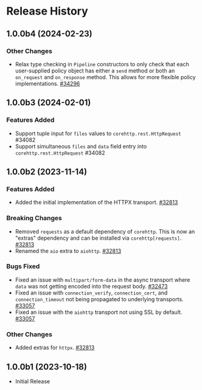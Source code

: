 # Release History

## 1.0.0b4 (2024-02-23)

### Other Changes

- Relax type checking in `Pipeline` constructors to only check that each user-supplied policy object has either a `send` method or both an `on_request` and `on_response` method. This allows for more flexible policy implementations. [#34296](https://github.com/Azure/azure-sdk-for-python/pull/34296)

## 1.0.0b3 (2024-02-01)

### Features Added

- Support tuple input for `files` values to `corehttp.rest.HttpRequest` #34082
- Support simultaneous `files` and `data` field entry into `corehttp.rest.HttpRequest` #34082

## 1.0.0b2 (2023-11-14)

### Features Added

- Added the initial implementation of the HTTPX transport. [#32813](https://github.com/Azure/azure-sdk-for-python/pull/32813)

### Breaking Changes

- Removed `requests` as a default dependency of `corehttp`. This is now an "extras" dependency and can be installed via `corehttp[requests]`. [#32813](https://github.com/Azure/azure-sdk-for-python/pull/32813)
- Renamed the `aio` extra to `aiohttp`. [#32813](https://github.com/Azure/azure-sdk-for-python/pull/32813)

### Bugs Fixed

- Fixed an issue with `multipart/form-data` in the async transport where `data` was not getting encoded into the request body. [#32473](https://github.com/Azure/azure-sdk-for-python/pull/32473)
- Fixed an issue with `connection_verify`, `connection_cert`, and `connection_timeout` not being propagated to underlying transports.  [#33057](https://github.com/Azure/azure-sdk-for-python/pull/33057)
- Fixed an issue with the `aiohttp` transport not using SSL by default. [#33057](https://github.com/Azure/azure-sdk-for-python/pull/33057)

### Other Changes

- Added extras for `httpx`. [#32813](https://github.com/Azure/azure-sdk-for-python/pull/32813)

## 1.0.0b1 (2023-10-18)

* Initial Release
